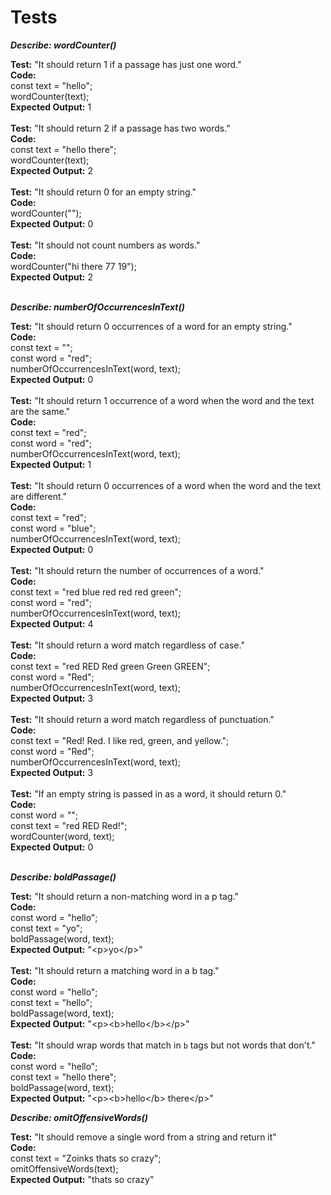 # Tests

_**Describe: wordCounter()**_

**Test:** "It should return 1 if a passage has just one word."  
**Code:**  
const text = "hello";  
wordCounter(text);  
**Expected Output:** 1  
<br>
**Test:** "It should return 2 if a passage has two words."  
**Code:**  
const text = "hello there";  
wordCounter(text);  
**Expected Output:** 2  
<br>
**Test:** "It should return 0 for an empty string."  
**Code:**  
wordCounter("");  
**Expected Output:** 0  
<br>
**Test:** "It should not count numbers as words."  
**Code:**  
wordCounter("hi there 77 19");  
**Expected Output:** 2  
<br>

_**Describe: numberOfOccurrencesInText()**_

**Test:** "It should return 0 occurrences of a word for an empty string."  
**Code:**  
const text = "";  
const word = "red";  
numberOfOccurrencesInText(word, text);  
**Expected Output:** 0  
<br>
**Test:** "It should return 1 occurrence of a word when the word and the text are the same."  
**Code:**    
const text = "red";  
const word = "red";  
numberOfOccurrencesInText(word, text);  
**Expected Output:** 1  
<br>
**Test:** "It should return 0 occurrences of a word when the word and the text are different."  
**Code:**    
const text = "red";  
const word = "blue";  
numberOfOccurrencesInText(word, text);  
**Expected Output:** 0  
<br>
**Test:** "It should return the number of occurrences of a word."  
**Code:**   
const text = "red blue red red red green";  
const word = "red";  
numberOfOccurrencesInText(word, text);  
**Expected Output:** 4  
<br>
**Test:** "It should return a word match regardless of case."  
**Code:**    
const text = "red RED Red green Green GREEN";  
const word = "Red";  
numberOfOccurrencesInText(word, text);  
**Expected Output:** 3  
<br>
**Test:** "It should return a word match regardless of punctuation."  
**Code:**    
const text = "Red! Red. I like red, green, and yellow.";  
const word = "Red";  
numberOfOccurrencesInText(word, text);  
**Expected Output:** 3  
<br>
**Test:** "If an empty string is passed in as a word, it should return 0."  
**Code:**    
const word = "";  
const text = "red RED Red!";  
wordCounter(word, text);  
**Expected Output:** 0  
<br>  

_**Describe: boldPassage()**_

**Test:** "It should return a non-matching word in a p tag."  
**Code:**    
const word = "hello";  
const text = "yo";  
boldPassage(word, text);  
**Expected Output:** "\<p>yo\</p>"  
<br>
**Test:** "It should return a matching word in a b tag."  
**Code:**   
const word = "hello";  
const text = "hello";  
boldPassage(word, text);  
**Expected Output:** "\<p>\<b>hello\</b>\</p>"  
<br>
**Test:** "It should wrap words that match in `b` tags but not words that don't."  
**Code:**   
const word = "hello";  
const text = "hello there";  
boldPassage(word, text);  
**Expected Output:** "\<p>\<b>hello\</b> there\</p>"  

_**Describe: omitOffensiveWords()**_

**Test:** "It should remove a single word from a string and return it"  
**Code:**  
const text = "Zoinks thats so crazy";  
omitOffensiveWords(text);  
**Expected Output:** "thats so crazy"